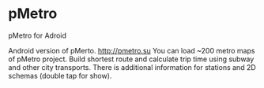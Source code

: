 # pMetro
pMetro for Adroid

Android version of pMerto. http://pmetro.su
You can load ~200 metro maps of pMetro project.
Build shortest route and calculate trip time using subway and other city transports.
There is additional information for stations and 2D schemas (double tap for show).
